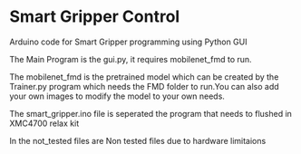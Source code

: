 # Smart Gripper Control

Arduino code for Smart Gripper programming using Python GUI


The Main Program is the gui.py, it requires mobilenet_fmd to run.

The mobilenet_fmd is the pretrained model which can be created by the Trainer.py program which needs the FMD folder to run.You can also add your own images to modify the model to your own needs.

The smart_gripper.ino file is seperated the program that needs to flushed in XMC4700 relax kit

In the not_tested files are Non tested files due to hardware limitaions
